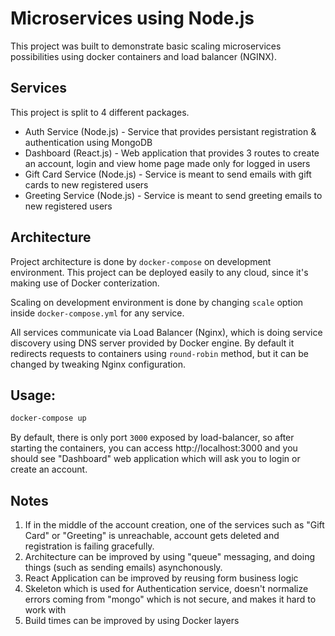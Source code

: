 # Microservices using Node.js

This project was built to demonstrate basic scaling microservices possibilities using docker containers and load balancer (NGINX).

## Services

This project is split to 4 different packages.

- Auth Service (Node.js) - Service that provides persistant registration & authentication using MongoDB
- Dashboard (React.js) - Web application that provides 3 routes to create an account, login and view home page made only for logged in users
- Gift Card Service (Node.js) - Service is meant to send emails with gift cards to new registered users
- Greeting Service (Node.js) - Service is meant to send greeting emails to new registered users

## Architecture

Project architecture is done by `docker-compose` on development environment. This project can be deployed easily to any cloud, since it's making use of Docker conterization.

Scaling on development environment is done by changing `scale` option inside `docker-compose.yml` for any service.

All services communicate via Load Balancer (Nginx), which is doing service discovery using DNS server provided by Docker engine. By default it redirects requests to containers using `round-robin` method, but it can be changed by tweaking Nginx configuration.

## Usage:

```bash
docker-compose up
```

By default, there is only port `3000` exposed by load-balancer, so after starting the containers, you can access http://localhost:3000 and you should see "Dashboard" web application which will ask you to login or create an account.

## Notes

1. If in the middle of the account creation, one of the services such as "Gift Card" or "Greeting" is unreachable, account gets deleted and registration is failing gracefully.
2. Architecture can be improved by using "queue" messaging, and doing things (such as sending emails) asynchonously.
3. React Application can be improved by reusing form business logic
4. Skeleton which is used for Authentication service, doesn't normalize errors coming from "mongo" which is not secure, and makes it hard to work with
5. Build times can be improved by using Docker layers
